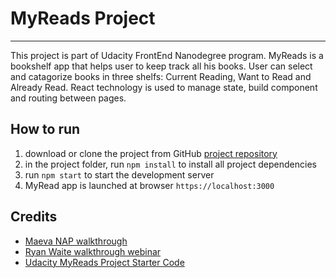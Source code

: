 # MyReads Project
___
This project is part of Udacity FrontEnd Nanodegree program. MyReads is a bookshelf app that helps user to keep track all his books. User can select and catagorize books in three shelfs: Current Reading, Want to Read and Already Read. React technology is used to manage state, build component and  routing between pages.


## How to run

1. download or clone the project from GitHub [project repository](https://github.com/toniguan/reactnd-project-myreads-starter.git)
2. in the project folder, run `npm install` to install all project dependencies
3. run `npm start` to start the development server
4. MyRead app is launched at browser `https://localhost:3000`


## Credits

* [Maeva NAP walkthrough](https://www.youtube.com/watch?v=i6L2jLHV9j8)
* [Ryan Waite walkthrough webinar](https://www.youtube.com/watch?v=acJHkd6K5kI&=&feature=youtu.be)
* [Udacity MyReads Project Starter Code](https://github.com/udacity/reactnd-project-myreads-starter)
